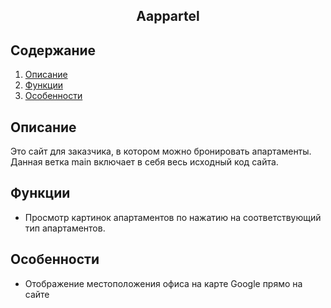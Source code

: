 <p align="center">
  <h2 align="center">Aappartel</h2>
</p>

## Содержание
1. [Описание](#описание)
2. [Функции](#функции)
3. [Особенности](#особенности)

## Описание
Это сайт для заказчика, в котором можно бронировать апартаменты.
Данная ветка main включает в себя весь исходный код сайта.

## Функции
- Просмотр картинок апартаментов по нажатию на соответствующий тип апартаментов.

## Особенности
- Отображение местоположения офиса на карте Google прямо на сайте
